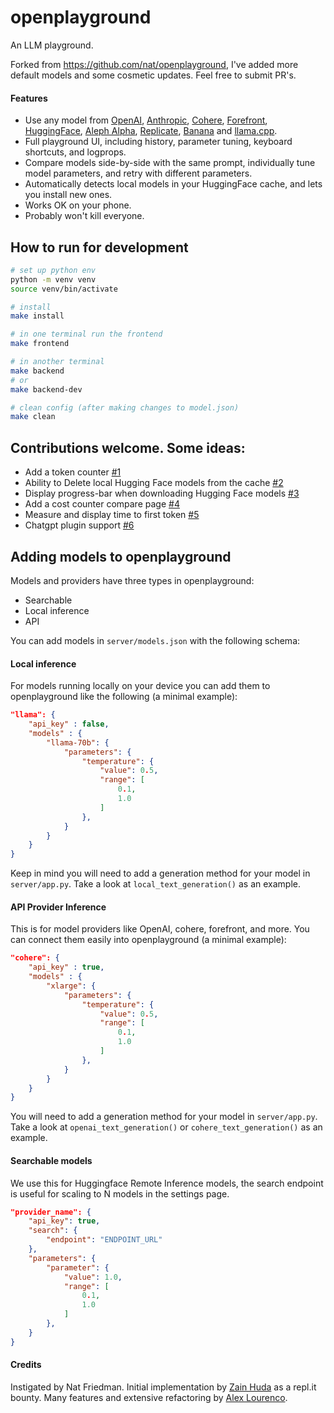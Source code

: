 # openplayground

An LLM playground.

Forked from https://github.com/nat/openplayground, I've added more default models and some cosmetic updates. Feel free to submit PR's.

#### Features

- Use any model from [OpenAI](https://openai.com), [Anthropic](https://anthropic.com), [Cohere](https://cohere.com), [Forefront](https://forefront.ai), [HuggingFace](https://huggingface.co), [Aleph Alpha](https://aleph-alpha.com), [Replicate](https://replicate.com), [Banana](https://banana.dev) and [llama.cpp](https://github.com/ggerganov/llama.cpp).
- Full playground UI, including history, parameter tuning, keyboard shortcuts, and logprops.
- Compare models side-by-side with the same prompt, individually tune model parameters, and retry with different parameters.
- Automatically detects local models in your HuggingFace cache, and lets you install new ones.
- Works OK on your phone.
- Probably won't kill everyone.


## How to run for development

```sh
# set up python env
python -m venv venv
source venv/bin/activate

# install
make install

# in one terminal run the frontend
make frontend

# in another terminal
make backend
# or
make backend-dev

# clean config (after making changes to model.json)
make clean
```

## Contributions welcome. Some ideas:

- Add a token counter [#1][i1]
- Ability to Delete local Hugging Face models from the cache [#2][i2]
- Display progress-bar when downloading Hugging Face models [#3][i3]
- Add a cost counter compare page [#4][i4]
- Measure and display time to first token [#5][i5]
- Chatgpt plugin support [#6][i6]

[i1]: https://github.com/quilime/openplayground/issues/1
[i2]: https://github.com/quilime/openplayground/issues/2
[i3]: https://github.com/quilime/openplayground/issues/3
[i4]: https://github.com/quilime/openplayground/issues/4
[i5]: https://github.com/quilime/openplayground/issues/5
[i6]: https://github.com/quilime/openplayground/issues/6

## Adding models to openplayground

Models and providers have three types in openplayground:

- Searchable
- Local inference
- API

You can add models in `server/models.json` with the following schema:


#### Local inference

For models running locally on your device you can add them to openplayground like the following (a minimal example):

```json
"llama": {
    "api_key" : false,
    "models" : {
        "llama-70b": {
            "parameters": {
                "temperature": {
                    "value": 0.5,
                    "range": [
                        0.1,
                        1.0
                    ]
                },
            }
        }
    }
}
```

Keep in mind you will need to add a generation method for your model in `server/app.py`. Take a look at `local_text_generation()` as an example.


#### API Provider Inference

This is for model providers like OpenAI, cohere, forefront, and more. You can connect them easily into openplayground (a minimal example):

```json
"cohere": {
    "api_key" : true,
    "models" : {
        "xlarge": {
            "parameters": {
                "temperature": {
                    "value": 0.5,
                    "range": [
                        0.1,
                        1.0
                    ]
                },
            }
        }
    }
}
```

You will need to add a generation method for your model in `server/app.py`. Take a look at `openai_text_generation()` or `cohere_text_generation()` as an example.

#### Searchable models

We use this for Huggingface Remote Inference models, the search endpoint is useful for scaling to N models in the settings page.

```json
"provider_name": {
    "api_key": true,
    "search": {
        "endpoint": "ENDPOINT_URL"
    },
    "parameters": {
        "parameter": {
            "value": 1.0,
            "range": [
                0.1,
                1.0
            ]
        },
    }
}
```

#### Credits

Instigated by Nat Friedman. Initial implementation by [Zain Huda](https://github.com/zainhuda) as a repl.it bounty. Many features and extensive refactoring by [Alex Lourenco](https://github.com/AlexanderLourenco).
